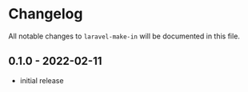 # Changelog

All notable changes to `laravel-make-in` will be documented in this file.

## 0.1.0 - 2022-02-11

- initial release
